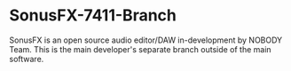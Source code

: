 # SonusFX-7411-Branch
SonusFX is an open source audio editor/DAW in-development by NOBODY Team. This is the main developer's separate branch outside of the main software.
